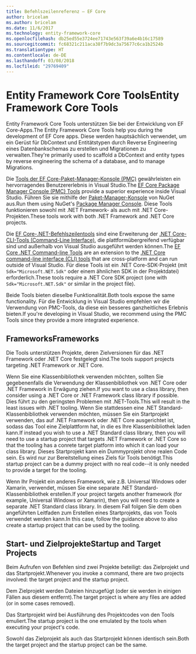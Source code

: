 ```yaml
---
title: Befehlszeilenreferenz – EF Core
author: bricelam
ms.author: bricelam
ms.date: 11/6/2017
ms.technology: entity-framework-core
ms.openlocfilehash: db25ed55e3724ee71743e563f39a6e4b16c17589
ms.sourcegitcommit: fc68321c211aca38f7b9dc3a75677c6ca1b2524b
ms.translationtype: HT
ms.contentlocale: de-DE
ms.lasthandoff: 03/08/2018
ms.locfileid: "29769409"
---
```

<a name="entity-framework-core-tools"></a><span data-ttu-id="1be04-102">Entity Framework Core Tools</span><span class="sxs-lookup"><span data-stu-id="1be04-102">Entity Framework Core Tools</span></span>
===========================
<span data-ttu-id="1be04-103">Entity Framework Core Tools unterstützen Sie bei der Entwicklung von EF Core-Apps.</span><span class="sxs-lookup"><span data-stu-id="1be04-103">The Entity Framework Core Tools help you during the development of EF Core apps.</span></span> <span data-ttu-id="1be04-104">Diese werden hauptsächlich verwendet, um ein Gerüst für DbContext und Entitätstypen durch Reverse Engineering eines Datenbankschemas zu erstellen und Migrationen zu verwalten.</span><span class="sxs-lookup"><span data-stu-id="1be04-104">They're primarily used to scaffold a DbContext and entity types by reverse engineering the schema of a database, and to manage Migrations.</span></span>

<span data-ttu-id="1be04-105">Die [Tools der EF Core-Paket-Manager-Konsole (PMC)][1] gewährleisten ein hervorragendes Benutzererlebnis in Visual Studio.</span><span class="sxs-lookup"><span data-stu-id="1be04-105">The [EF Core Package Manager Console (PMC) Tools][1] provide a superior experience inside Visual Studio.</span></span> <span data-ttu-id="1be04-106">Führen Sie sie mithilfe der [Paket-Manager-Konsole][2] von NuGet aus.</span><span class="sxs-lookup"><span data-stu-id="1be04-106">Run them using NuGet's [Package Manager Console][2].</span></span> <span data-ttu-id="1be04-107">Diese Tools funktionieren sowohl mit .NET Framework- als auch mit .NET Core-Projekten.</span><span class="sxs-lookup"><span data-stu-id="1be04-107">These tools work with both .NET Framework and .NET Core projects.</span></span>

<span data-ttu-id="1be04-108">Die [EF Core-.NET-Befehlszeilentools][3] sind eine Erweiterung der [.NET Core-CLI-Tools (Command-Line Interface)][4], die plattformübergreifend verfügbar sind und außerhalb von Visual Studio ausgeführt werden können.</span><span class="sxs-lookup"><span data-stu-id="1be04-108">The [EF Core .NET Command-line Tools][3] are an extension to the [.NET Core command-line interface (CLI) tools][4] that are cross-platform and can run outside of Visual Studio.</span></span> <span data-ttu-id="1be04-109">Für diese Tools ist ein .NET Core-SDK-Projekt (mit `Sdk="Microsoft.NET.Sdk"` oder einem ähnlichen SDK in der Projektdatei) erforderlich.</span><span class="sxs-lookup"><span data-stu-id="1be04-109">These tools require a .NET Core SDK project (one with `Sdk="Microsoft.NET.Sdk"` or similar in the project file).</span></span>

<span data-ttu-id="1be04-110">Beide Tools bieten dieselbe Funktionalität.</span><span class="sxs-lookup"><span data-stu-id="1be04-110">Both tools expose the same functionality.</span></span> <span data-ttu-id="1be04-111">Für die Entwicklung in Visual Studio empfehlen wir die Verwendung von PMC-Tools, da diese ein besseres ganzheitliches Erlebnis bieten.</span><span class="sxs-lookup"><span data-stu-id="1be04-111">If you're developing in Visual Studio, we recommend using the PMC Tools since they provide a more integrated experience.</span></span>

<a name="frameworks"></a><span data-ttu-id="1be04-112">Frameworks</span><span class="sxs-lookup"><span data-stu-id="1be04-112">Frameworks</span></span>
----------
<span data-ttu-id="1be04-113">Die Tools unterstützen Projekte, deren Zielversionen für das .NET Framework oder .NET Core festgelegt sind.</span><span class="sxs-lookup"><span data-stu-id="1be04-113">The tools support projects targeting .NET Framework or .NET Core.</span></span>

<span data-ttu-id="1be04-114">Wenn Sie eine Klassenbibliothek verwenden möchten, sollten Sie gegebenenfalls die Verwendung der Klassenbibliothek von .NET Core oder .NET Framework in Erwägung ziehen.</span><span class="sxs-lookup"><span data-stu-id="1be04-114">If you want to use a class library, then consider using a .NET Core or .NET Framework class library if possible.</span></span> <span data-ttu-id="1be04-115">Dies führt zu den geringsten Problemen mit .NET-Tools.</span><span class="sxs-lookup"><span data-stu-id="1be04-115">This will result in the least issues with .NET tooling.</span></span> <span data-ttu-id="1be04-116">Wenn Sie stattdessen eine .NET Standard-Klassenbibliothek verwenden möchten, müssen Sie ein Startprojekt verwenden, das auf .NET Framework oder .NET Core ausgerichtet ist, sodass das Tool eine Zielplattform hat, in die es Ihre Klassenbibliothek laden kann.</span><span class="sxs-lookup"><span data-stu-id="1be04-116">If instead you wish to use a .NET Standard class library, then you will need to use a startup project that targets .NET Framework or .NET Core so that the tooling has a conrete target platform into which it can load your class library.</span></span> <span data-ttu-id="1be04-117">Dieses Startprojekt kann ein Dummyprojekt ohne realen Code sein. Es wird nur zur Bereitstellung eines Ziels für Tools benötigt.</span><span class="sxs-lookup"><span data-stu-id="1be04-117">This startup project can be a dummy project with no real code--it is only needed to provide a target for the tooling.</span></span>

<span data-ttu-id="1be04-118">Wenn Ihr Projekt ein anderes Framework, wie z.B. Universal Windows oder Xamarin, verwendet, müssen Sie eine separate .NET Standard-Klassenbibliothek erstellen.</span><span class="sxs-lookup"><span data-stu-id="1be04-118">If your project targets another framework (for example, Universal Windows or Xamarin), then you will need to create a separate .NET Standard class library.</span></span> <span data-ttu-id="1be04-119">In diesem Fall folgen Sie dem oben angeführten Leitfaden zum Erstellen eines Startprojekts, das von Tools verwendet werden kann.</span><span class="sxs-lookup"><span data-stu-id="1be04-119">In this case, follow the guidance above to also create a startup project that can be used by the tooling.</span></span>

<a name="startup-and-target-projects"></a><span data-ttu-id="1be04-120">Start- und Zielprojekte</span><span class="sxs-lookup"><span data-stu-id="1be04-120">Startup and Target Projects</span></span>
---------------------------
<span data-ttu-id="1be04-121">Beim Aufrufen von Befehlen sind zwei Projekte beteiligt: das Zielprojekt und das Startprojekt.</span><span class="sxs-lookup"><span data-stu-id="1be04-121">Whenever you invoke a command, there are two projects involved: the target project and the startup project.</span></span>

<span data-ttu-id="1be04-122">Dem Zielprojekt werden Dateien hinzugefügt (oder sie werden in einigen Fällen aus diesem entfernt).</span><span class="sxs-lookup"><span data-stu-id="1be04-122">The target project is where any files are added (or in some cases removed).</span></span>

<span data-ttu-id="1be04-123">Das Startprojekt wird bei Ausführung des Projektcodes von den Tools emuliert.</span><span class="sxs-lookup"><span data-stu-id="1be04-123">The startup project is the one emulated by the tools when executing your project's code.</span></span>

<span data-ttu-id="1be04-124">Sowohl das Zielprojekt als auch das Startprojekt können identisch sein.</span><span class="sxs-lookup"><span data-stu-id="1be04-124">Both the target project and the startup project can be the same.</span></span>


  [1]: powershell.md
  [2]: https://docs.microsoft.com/nuget/tools/package-manager-console
  [3]: dotnet.md
  [4]: https://docs.microsoft.com/dotnet/core/tools/
